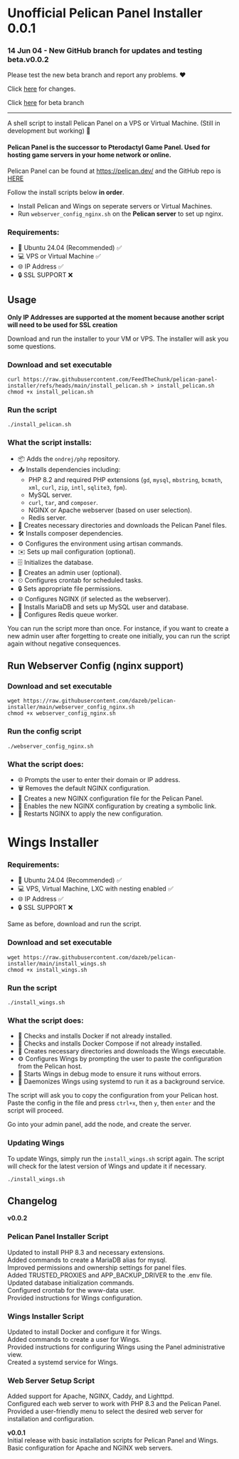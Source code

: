 # Unofficial Pelican Panel Installer 0.0.1

### 14 Jun 04 - New GitHub branch for updates and testing beta.v0.0.2
Please test the new beta branch and report any problems. ❤️

Click [here](https://github.com/dazeb/pelican-panel-installer/edit/main/README.md#changelog) for changes.  

Click [here](https://github.com/dazeb/pelican-panel-installer/tree/beta) for beta branch

---

A shell script to install Pelican Panel on a VPS or Virtual Machine. (Still in development but working) 🚧

#### Pelican Panel is the successor to Pterodactyl Game Panel. Used for hosting game servers in your home network or online.  

Pelican Panel can be found at https://pelican.dev/ and the GitHub repo is [HERE](https://github.com/pelican-dev/panel)

Follow the install scripts below **in order**.  

- Install Pelican and Wings on seperate servers or Virtual Machines.  
- Run `webserver_config_nginx.sh` on the **Pelican server** to set up nginx.

### Requirements:   
- 🐧 Ubuntu 24.04 (Recommended) ✅  
- 💻 VPS or Virtual Machine ✅  
- 🌐 IP Address ✅  
- 🔒 SSL SUPPORT ❌  

## Usage  

**Only IP Addresses are supported at the moment because another script will need to be used for SSL creation**

Download and run the installer to your VM or VPS. The installer will ask you some questions.

### Download and set executable
```shell
curl https://raw.githubusercontent.com/FeedTheChunk/pelican-panel-installer/refs/heads/main/install_pelican.sh > install_pelican.sh
chmod +x install_pelican.sh
```

### Run the script
```shell
./install_pelican.sh
```

### What the script installs:
- 📦 Adds the `ondrej/php` repository.
- 📥 Installs dependencies including:
  - PHP 8.2 and required PHP extensions (`gd`, `mysql`, `mbstring`, `bcmath`, `xml`, `curl`, `zip`, `intl`, `sqlite3`, `fpm`).
  - MySQL server.
  - `curl`, `tar`, and `composer`.
  - NGINX or Apache webserver (based on user selection).
  - Redis server.
- 📂 Creates necessary directories and downloads the Pelican Panel files.
- 🛠 Installs composer dependencies.
- ⚙️ Configures the environment using artisan commands.
- ✉️ Sets up mail configuration (optional).
- 🗄 Initializes the database.
- 👤 Creates an admin user (optional).
- ⏲ Configures crontab for scheduled tasks.
- 🔒 Sets appropriate file permissions.
- 🌐 Configures NGINX (if selected as the webserver).
- 🐬 Installs MariaDB and sets up MySQL user and database.
- 🔄 Configures Redis queue worker.

You can run the script more than once. For instance, if you want to create a new admin user after forgetting to create one initially, you can run the script again without negative consequences.  

## Run Webserver Config (nginx support)  

### Download and set executable
```shell
wget https://raw.githubusercontent.com/dazeb/pelican-installer/main/webserver_config_nginx.sh
chmod +x webserver_config_nginx.sh
```

### Run the config script
```shell
./webserver_config_nginx.sh
```

### What the script does:
- 🌐 Prompts the user to enter their domain or IP address.
- 🗑 Removes the default NGINX configuration.
- 📝 Creates a new NGINX configuration file for the Pelican Panel.
- 🔗 Enables the new NGINX configuration by creating a symbolic link.
- 🔄 Restarts NGINX to apply the new configuration.

# Wings Installer  

### Requirements:   
- 🐧 Ubuntu 24.04 (Recommended) ✅  
- 💻 VPS, Virtual Machine, LXC with nesting enabled ✅  
- 🌐 IP Address ✅  
- 🔒 SSL SUPPORT ❌  

Same as before, download and run the script.  

### Download and set executable
```shell
wget https://raw.githubusercontent.com/dazeb/pelican-installer/main/install_wings.sh
chmod +x install_wings.sh
```

### Run the script
```shell
./install_wings.sh
```

### What the script does:
- 🐳 Checks and installs Docker if not already installed.
- 🐙 Checks and installs Docker Compose if not already installed.
- 📂 Creates necessary directories and downloads the Wings executable.
- ⚙️ Configures Wings by prompting the user to paste the configuration from the Pelican host.
- 🐞 Starts Wings in debug mode to ensure it runs without errors.
- 👻 Daemonizes Wings using systemd to run it as a background service.

The script will ask you to copy the configuration from your Pelican host. Paste the config in the file and press `ctrl+x`, then `y`, then `enter` and the script will proceed.

Go into your admin panel, add the node, and create the server.

### Updating Wings
To update Wings, simply run the `install_wings.sh` script again. The script will check for the latest version of Wings and update it if necessary.

```shell
./install_wings.sh
```  

## Changelog  

**v0.0.2**
### Pelican Panel Installer Script  

Updated to install PHP 8.3 and necessary extensions.  
Added commands to create a MariaDB alias for mysql.  
Improved permissions and ownership settings for panel files.  
Added TRUSTED_PROXIES and APP_BACKUP_DRIVER to the .env file.  
Updated database initialization commands.  
Configured crontab for the www-data user.  
Provided instructions for Wings configuration.  

### Wings Installer Script  

Updated to install Docker and configure it for Wings.  
Added commands to create a user for Wings.  
Provided instructions for configuring Wings using the Panel administrative view.  
Created a systemd service for Wings.  

### Web Server Setup Script    

Added support for Apache, NGINX, Caddy, and Lighttpd.  
Configured each web server to work with PHP 8.3 and the Pelican Panel.  
Provided a user-friendly menu to select the desired web server for installation and configuration.  

**v0.0.1**  
Initial release with basic installation scripts for Pelican Panel and Wings.  
Basic configuration for Apache and NGINX web servers.  
